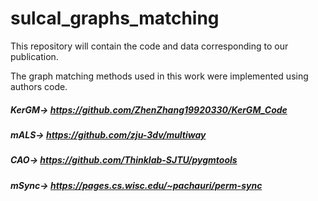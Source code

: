 # sulcal_graphs_matching
This repository will contain the code and data corresponding to our publication.

The graph matching methods used in this work were implemented using authors code.

##### KerGM-> https://github.com/ZhenZhang19920330/KerGM_Code

##### mALS-> https://github.com/zju-3dv/multiway

##### CAO-> https://github.com/Thinklab-SJTU/pygmtools
 
##### mSync-> https://pages.cs.wisc.edu/~pachauri/perm-sync
